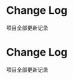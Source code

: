 # Change Log

项目全部更新记录

<!-- #region recent-beta -->

# Change Log

项目全部更新记录

<!-- #region recent-beta -->



<!-- #endregion recent-beta -->
